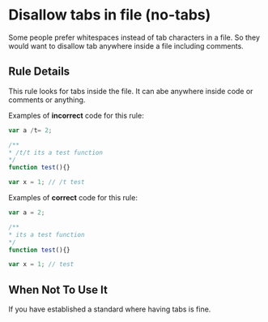 # Disallow tabs in file (no-tabs)

Some people prefer whitespaces instead of tab characters in a file. So they would want to disallow tab anywhere inside a file including comments.

## Rule Details

This rule looks for tabs inside the file. It can abe anywhere inside code or comments or anything.

Examples of **incorrect** code for this rule:

```js
var a /t= 2;

/**
* /t/t its a test function
*/
function test(){}

var x = 1; // /t test
```

Examples of **correct** code for this rule:

```js
var a = 2;

/**
* its a test function
*/
function test(){}

var x = 1; // test
```

## When Not To Use It

If you have established a standard where having tabs is fine.
